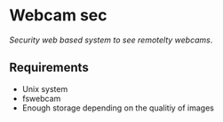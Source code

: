# Webcam sec

*Security web based system to see remotelty webcams*.

## Requirements
 - Unix system
 - fswebcam
 - Enough storage depending on the qualitiy of images
